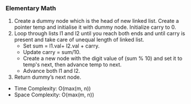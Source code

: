 ### Elementary Math
1. Create a dummy node which is the head of new linked list. Create a pointer temp and initialise it with dummy node. Initialize carry to 0.
2. Loop through lists l1 and l2 until you reach both ends and until carry is present and take care of unequal length of linked list.
   - Set sum = l1.val+ l2.val + carry.
   - Update carry = sum/10.
   - Create a new node with the digit value of (sum % 10) and set it to temp's next, then advance temp to next.
   - Advance both l1 and l2.
3. Return dummy’s next node.
- Time Complexity: O(max(m, n))
- Space Complexity: O(max(m, n))
